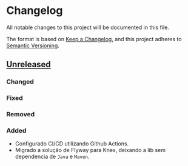 # Changelog

All notable changes to this project will be documented in this file.

The format is based on [Keep a Changelog](https://keepachangelog.com/en/1.0.0/),
and this project adheres to [Semantic Versioning](https://semver.org/spec/v2.0.0.html).

## [Unreleased]

### Changed

### Fixed

### Removed

### Added

-   Configurado CI/CD utilizando Github Actions.
-   Migrado a solução de Flyway para Knex, deixando a lib sem dependencia de `Java` e `Maven`.

[Unreleased]: https://github.com/dev-senior-com-br/multischemase/commit/HEAD
